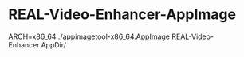 # REAL-Video-Enhancer-AppImage
ARCH=x86_64 ./appimagetool-x86_64.AppImage REAL-Video-Enhancer.AppDir/
